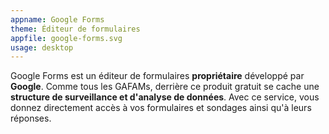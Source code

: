 ```yaml
---
appname: Google Forms
theme: Éditeur de formulaires
appfile: google-forms.svg
usage: desktop
---
```

Google Forms est un éditeur de formulaires **propriétaire** développé par **Google**. Comme tous les GAFAMs, derrière ce produit gratuit se cache une **structure de surveillance et d'analyse de données**. Avec ce service, vous donnez directement accès à vos formulaires et sondages ainsi qu'à leurs réponses. 